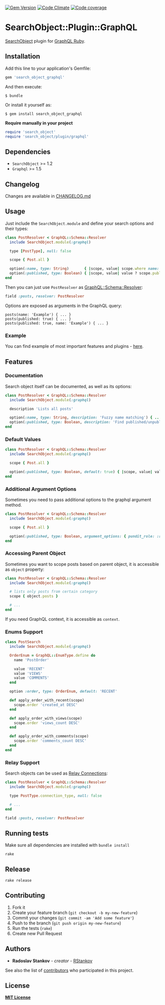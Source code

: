 [![Gem Version](https://badge.fury.io/rb/search_object_graphql.svg)](http://badge.fury.io/rb/search_object_graphql)
[![Code Climate](https://codeclimate.com/github/RStankov/SearchObjectGraphQL.svg)](https://codeclimate.com/github/RStankov/SearchObjectGraphQL)
[![Code coverage](https://coveralls.io/repos/RStankov/SearchObjectGraphQL/badge.svg?branch=master#2)](https://coveralls.io/r/RStankov/SearchObjectGraphQL)

# SearchObject::Plugin::GraphQL

[SearchObject](https://github.com/RStankov/SearchObject) plugin for [GraphQL Ruby](https://rmosolgo.github.io/graphql-ruby/).

## Installation

Add this line to your application's Gemfile:

```ruby
gem 'search_object_graphql'
```

And then execute:

    $ bundle

Or install it yourself as:

    $ gem install search_object_graphql


**Require manually in your project**

```ruby
require 'search_object'
require 'search_object/plugin/graphql'
```

## Dependencies

- `SearchObject` >= 1.2
- `Graphql` >= 1.5

## Changelog

Changes are available in [CHANGELOG.md](https://github.com/RStankov/SearchObjectGraphQL/blob/master/CHANGELOG.md)

## Usage

Just include the ```SearchObject.module``` and define your search options and their types:

```ruby
class PostResolver < GraphQL::Schema::Resolver
  include SearchObject.module(:graphql)

  type [PostType], null: false

  scope { Post.all }

  option(:name, type: String)       { |scope, value| scope.where name: value }
  option(:published, type: Boolean) { |scope, value| value ? scope.published : scope.unpublished }
end
```

Then you can just use `PostResolver` as [GraphQL::Schema::Resolver](https://graphql-ruby.org/fields/resolvers.html):

```ruby
field :posts, resolver: PostResolver
```

Options are exposed as arguments in the GraphQL query:

```
posts(name: 'Example') { ... }
posts(published: true) { ... }
posts(published: true, name: 'Example') { ... }
```

### Example

You can find example of most important features and plugins - [here](https://github.com/RStankov/SearchObjectGraphQL/tree/master/example).

## Features

### Documentation

Search object itself can be documented, as well as its options:

```ruby
class PostResolver < GraphQL::Schema::Resolver
  include SearchObject.module(:graphql)

  description 'Lists all posts'

  option(:name, type: String, description: 'Fuzzy name matching') { ... }
  option(:published, type: Boolean, description: 'Find published/unpublished') { ... }
end
```

### Default Values

```ruby
class PostResolver < GraphQL::Schema::Resolver
  include SearchObject.module(:graphql)

  scope { Post.all }

  option(:published, type: Boolean, default: true) { |scope, value| value ? scope.published : scope.unpublished }
end
```

### Additional Argument Options

Sometimes you need to pass additional options to the graphql argument method.

```ruby
class PostResolver < GraphQL::Schema::Resolver
  include SearchObject.module(:graphql)

  scope { Post.all }

  option(:published, type: Boolean, argument_options: { pundit_role: :read }) { |scope, value| value ? scope.published : scope.unpublished }
end
```

### Accessing Parent Object

Sometimes you want to scope posts based on parent object, it is accessible as `object` property:

```ruby
class PostResolver < GraphQL::Schema::Resolver
  include SearchObject.module(:graphql)

  # lists only posts from certain category
  scope { object.posts }

  # ...
end
```

If you need GraphQL context, it is accessible as `context`.

### Enums Support

```ruby
class PostSearch
  include SearchObject.module(:graphql)

  OrderEnum = GraphQL::EnumType.define do
    name 'PostOrder'

    value 'RECENT'
    value 'VIEWS'
    value 'COMMENTS'
  end

  option :order, type: OrderEnum, default: 'RECENT'

  def apply_order_with_recent(scope)
    scope.order 'created_at DESC'
  end

  def apply_order_with_views(scope)
    scope.order 'views_count DESC'
  end

  def apply_order_with_comments(scope)
    scope.order 'comments_count DESC'
  end
end
```

### Relay Support

Search objects can be used as [Relay Connections](https://graphql-ruby.org/relay/connections.html):

```ruby
class PostResolver < GraphQL::Schema::Resolver
  include SearchObject.module(:graphql)

  type PostType.connection_type, null: false

  # ...
end
```

```ruby
field :posts, resolver: PostResolver
```

## Running tests

Make sure all dependencies are installed with `bundle install`

```
rake
```

## Release

```
rake release
```

## Contributing

1. Fork it
2. Create your feature branch (`git checkout -b my-new-feature`)
3. Commit your changes (`git commit -am 'Add some feature'`)
4. Push to the branch (`git push origin my-new-feature`)
5. Run the tests (`rake`)
6. Create new Pull Request

## Authors

* **Radoslav Stankov** - *creator* - [RStankov](https://github.com/RStankov)

See also the list of [contributors](https://github.com/RStankov/SearchObjectGraphQL/contributors) who participated in this project.

## License

**[MIT License](https://github.com/RStankov/SearchObjectGraphQL/blob/master/LICENSE.txt)**
